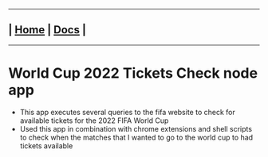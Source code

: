 ---------------------------------------------------------------
| [Home](/README.md) | [Docs](/docs/README.md) |
---------------------------------------------------------------

*********************

# World Cup 2022 Tickets Check node app

- This app executes several queries to the fifa website to check for available tickets for the 2022 FIFA World Cup
- Used this app in combination with chrome extensions and shell scripts to check when the matches that I wanted to go to the world cup to had tickets available
